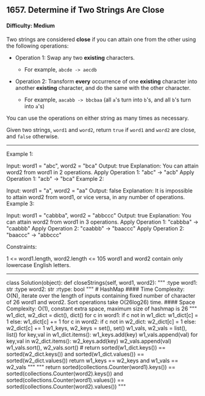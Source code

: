 ## 1657. Determine if Two Strings Are Close

#### Difficulty: Medium

Two strings are considered __close__ if you can attain one from the other using the following operations:

- Operation 1: Swap any two __existing__ characters.
  - For example, ```abcde -> aecdb```

- Operation 2: Transform __every__ occurrence of one __existing__ character into another __existing__ character, and do the same with the other character.
  - For example, ```aacabb -> bbcbaa``` (all ```a```'s turn into ```b```'s, and all ```b```'s turn into ```a```'s)

You can use the operations on either string as many times as necessary.

Given two strings, ```word1``` and ```word2```, return ```true``` if ```word1``` and ```word2``` are close, and ```false``` otherwise.

---

Example 1:

Input: word1 = "abc", word2 = "bca"
Output: true
Explanation: You can attain word2 from word1 in 2 operations.
Apply Operation 1: "abc" -> "acb"
Apply Operation 1: "acb" -> "bca"
Example 2:

Input: word1 = "a", word2 = "aa"
Output: false
Explanation: It is impossible to attain word2 from word1, or vice versa, in any number of operations.
Example 3:

Input: word1 = "cabbba", word2 = "abbccc"
Output: true
Explanation: You can attain word2 from word1 in 3 operations.
Apply Operation 1: "cabbba" -> "caabbb"
Apply Operation 2: "caabbb" -> "baaccc"
Apply Operation 2: "baaccc" -> "abbccc"
 

Constraints:

1 <= word1.length, word2.length <= 105
word1 and word2 contain only lowercase English letters.

---

class Solution(object):
    def closeStrings(self, word1, word2):
        """
        :type word1: str
        :type word2: str
        :rtype: bool
        """
        # HashMap
        #### Time Complexity: O(N), iterate over the length of inputs containing fixed number of character of 26 word1 and word2. Sort operations take O(26log26) time.
        #### Space Complexity: O(1), constant extra space, maximum size of hashmap is 26 
        """
        w1_dict, w2_dict = dict(), dict()
        for c in word1:
            if c not in w1_dict:
                w1_dict[c] = 1
            else:
                w1_dict[c] += 1
        for c in word2:
            if c not in w2_dict:
                w2_dict[c] = 1
            else:
                w2_dict[c] += 1
        w1_keys, w2_keys = set(), set()
        w1_vals, w2_vals = list(), list()
        for key,val in w1_dict.items():
            w1_keys.add(key)
            w1_vals.append(val)
        for key,val in w2_dict.items():
            w2_keys.add(key)
            w2_vals.append(val)
        w1_vals.sort(), w2_vals.sort()
        # return sorted(w1_dict.keys()) == sorted(w2_dict.keys()) and sorted(w1_dict.values()) == sorted(w2_dict.values())
        return w1_keys == w2_keys and w1_vals == w2_vals
        """
        """
        return sorted(collections.Counter(word1).keys()) == sorted(collections.Counter(word2).keys()) and sorted(collections.Counter(word1).values()) == sorted(collections.Counter(word2).values())
        """
    
    
